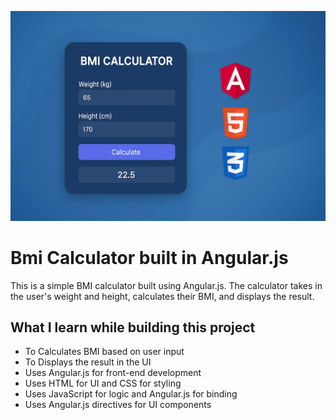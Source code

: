 
![App_Image](./src/assets/image.png)

# Bmi Calculator built in Angular.js
This is a simple BMI calculator built using Angular.js. The calculator takes in the user's weight and height, calculates their BMI, and displays the result.

## What I learn while building this project
- To Calculates BMI based on user input
- To Displays the result in the UI
- Uses Angular.js for front-end development
- Uses HTML for UI and CSS for styling
- Uses JavaScript for logic and Angular.js for binding
- Uses Angular.js directives for UI components